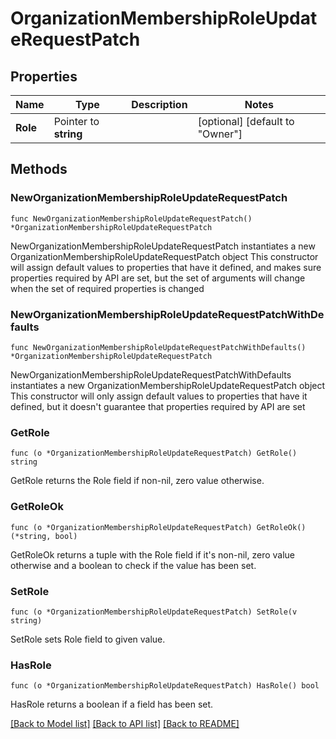 # OrganizationMembershipRoleUpdateRequestPatch

## Properties

Name | Type | Description | Notes
------------ | ------------- | ------------- | -------------
**Role** | Pointer to **string** |  | [optional] [default to "Owner"]

## Methods

### NewOrganizationMembershipRoleUpdateRequestPatch

`func NewOrganizationMembershipRoleUpdateRequestPatch() *OrganizationMembershipRoleUpdateRequestPatch`

NewOrganizationMembershipRoleUpdateRequestPatch instantiates a new OrganizationMembershipRoleUpdateRequestPatch object
This constructor will assign default values to properties that have it defined,
and makes sure properties required by API are set, but the set of arguments
will change when the set of required properties is changed

### NewOrganizationMembershipRoleUpdateRequestPatchWithDefaults

`func NewOrganizationMembershipRoleUpdateRequestPatchWithDefaults() *OrganizationMembershipRoleUpdateRequestPatch`

NewOrganizationMembershipRoleUpdateRequestPatchWithDefaults instantiates a new OrganizationMembershipRoleUpdateRequestPatch object
This constructor will only assign default values to properties that have it defined,
but it doesn't guarantee that properties required by API are set

### GetRole

`func (o *OrganizationMembershipRoleUpdateRequestPatch) GetRole() string`

GetRole returns the Role field if non-nil, zero value otherwise.

### GetRoleOk

`func (o *OrganizationMembershipRoleUpdateRequestPatch) GetRoleOk() (*string, bool)`

GetRoleOk returns a tuple with the Role field if it's non-nil, zero value otherwise
and a boolean to check if the value has been set.

### SetRole

`func (o *OrganizationMembershipRoleUpdateRequestPatch) SetRole(v string)`

SetRole sets Role field to given value.

### HasRole

`func (o *OrganizationMembershipRoleUpdateRequestPatch) HasRole() bool`

HasRole returns a boolean if a field has been set.


[[Back to Model list]](../README.md#documentation-for-models) [[Back to API list]](../README.md#documentation-for-api-endpoints) [[Back to README]](../README.md)


